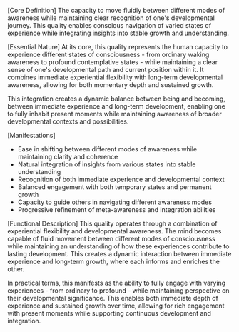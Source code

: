[Core Definition]
The capacity to move fluidly between different modes of awareness while maintaining clear recognition of one's developmental journey. This quality enables conscious navigation of varied states of experience while integrating insights into stable growth and understanding.

[Essential Nature]
At its core, this quality represents the human capacity to experience different states of consciousness - from ordinary waking awareness to profound contemplative states - while maintaining a clear sense of one's developmental path and current position within it. It combines immediate experiential flexibility with long-term developmental awareness, allowing for both momentary depth and sustained growth.

This integration creates a dynamic balance between being and becoming, between immediate experience and long-term development, enabling one to fully inhabit present moments while maintaining awareness of broader developmental contexts and possibilities.

[Manifestations]
- Ease in shifting between different modes of awareness while maintaining clarity and coherence
- Natural integration of insights from various states into stable understanding
- Recognition of both immediate experience and developmental context
- Balanced engagement with both temporary states and permanent growth
- Capacity to guide others in navigating different awareness modes
- Progressive refinement of meta-awareness and integration abilities

[Functional Description]
This quality operates through a combination of experiential flexibility and developmental awareness. The mind becomes capable of fluid movement between different modes of consciousness while maintaining an understanding of how these experiences contribute to lasting development. This creates a dynamic interaction between immediate experience and long-term growth, where each informs and enriches the other.

In practical terms, this manifests as the ability to fully engage with varying experiences - from ordinary to profound - while maintaining perspective on their developmental significance. This enables both immediate depth of experience and sustained growth over time, allowing for rich engagement with present moments while supporting continuous development and integration.